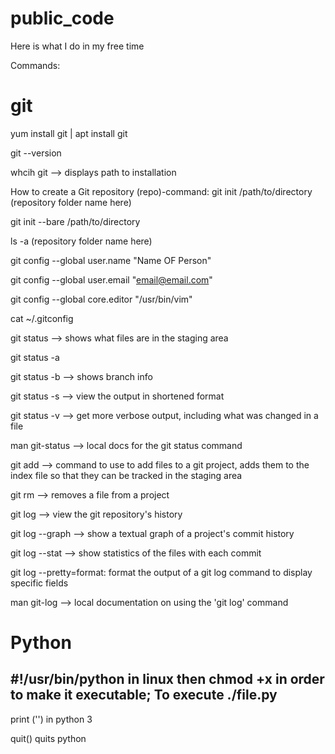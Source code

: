 # public_code
Here is what I do in my free time

Commands:
# git
yum install git | apt install git

git --version

whcih git --> displays path to installation

How to create a Git repository (repo)-command:
git init /path/to/directory (repository folder name here)

git init --bare /path/to/directory

ls -a (repository folder name here)

git config --global user.name "Name OF Person"

git config --global user.email "email@email.com"

git config --global core.editor "/usr/bin/vim"  

cat ~/.gitconfig

git status --> shows what files are in the staging area

git status -a 

git status -b --> shows branch info

git status -s --> view the output in shortened format

git status -v --> get more verbose output, including what was changed in a file

man git-status --> local docs for the git status command

git add --> command to use to add files to a git project, adds them to the index file so that they can be tracked in the staging area

git rm --> removes a file from a project

git log --> view the git repository's history

git log --graph --> show a textual graph of a project's commit history

git log --stat --> show statistics of the files with each commit

git log --pretty=format: format the output of a git log command to display specific fields

man git-log --> local documentation on using the 'git log' command

# Python
#!/usr/bin/python in linux then chmod +x in order to make it executable; To execute ./file.py
----
print ('') in python 3

quit() quits python 

